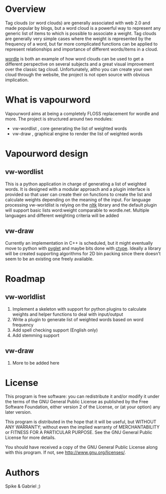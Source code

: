 Overview
========
Tag clouds (or word clouds) are generally associated with web 2.0 and
made popular by blogs, but a word cloud is a powerful way to represent
any generic list of items to which is possible to associate a
weight. Tag clouds are generally very simple cases where the weight is
represented by the frequency of a word, but far more complicated
functions can be applied to represent relationships and importance of
different words/items in a cloud.

[wordle][1] is both an example of how word clouds can be used to
get a different perspective on several subjects and a great visual
improvement over the classic tag cloud. Unfortunately, altho you can
create your own cloud through the website, the project is not open
source with obvious implication.

What is vapourword
==================
Vapourword aims at being a completely FLOSS replacement for wordle and
more. The project is structured around two modules:

* vw-wordlist , core generating the list of weighted words
* vw-draw , graphical engine to render the list of weighted words

Vapourword design
=================
vw-wordlist
-----------
This is a python application in charge of generating a list of
weighted words. It is designed with a modular approach and a plugin
interface is provided so that user can create their on functions to
create the list and calculate weights depending on the meaning of the
input.
For language processing vw-worldlist is relying on the [nltk][2]
library and the default plugin will support basic lists word:weight
comparable to wordle.net.
Multiple languages and different weighting criteria will be added

vw-draw
-------
Currently an implementation in C++ is scheduled, but it might
eventually move to python with [pyglet][3] and maybe bits done with
[ctype][4]. Ideally a library will be created supporting algorithms for 2D
bin packing since there doesn't seem to be an existing one freely
available.

Roadmap
=======
vw-worldlist
------------
1. Implement a skeleton with support for python plugins to calculate weights and helper functions to deal with input/output
2. Write a plugin to generate list of weighted words based on word frequency
3. Add spell checking support (English only)
4. Add stemming support

vw-draw
-------
1. More to be added here

License
=======
This program is free software: you can redistribute it and/or modify
it under the terms of the GNU General Public License as published by
the Free Software Foundation, either version 2 of the License, or (at
your option) any later version.

This program is distributed in the hope that it will be useful, but
WITHOUT ANY WARRANTY; without even the implied warranty of
MERCHANTABILITY or FITNESS FOR A PARTICULAR PURPOSE.  See the GNU
General Public License for more details.

You should have received a copy of the GNU General Public License
along with this program.  If not, see <http://www.gnu.org/licenses/>.

Authors
=======
Spike & Gabriel ;)

[1]: http://www.wordle.net/ "Wordle.net"
[2]: http://www.nltk.org/ "Natural Language Toolkit"
[3]: http://www.pyglet.org/ "a cross-platform windowing and multimedia library for Python"
[4]: http://docs.python.org/library/ctypes.html "A foreign function library for Python"

